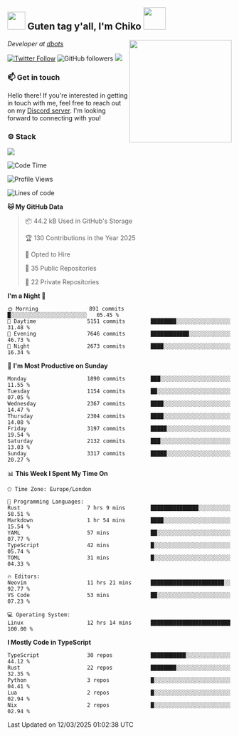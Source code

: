 <h2><img src="https://cdn.discordapp.com/emojis/1100181376730402906.gif?quality=lossless" width="40"> Guten tag y'all, I'm Chiko <img src="https://a.ppy.sh/15907233" width="50"></h2>
<a href="https://cataas.com"><img align='right' src="https://cataas.com/cat" width="230"></a>
<p><em>Developer at <a href="https://github.com/dbotsfun">dbots</a></em></p>

[![Twitter Follow](https://img.shields.io/twitter/follow/chikoxq?label=Follow)](https://twitter.com/intent/follow?screen_name=chikoxq)
![GitHub followers](https://img.shields.io/github/followers/chikof?label=Follow&style=social)
![](https://komarev.com/ghpvc/?username=chikof&color=blue)

### 📫 Get in touch
Hello there! If you're interested in getting in touch with me, feel free to reach out on my [Discord server](https://discord.gg/sejc7TnX6N). I'm looking forward to connecting with you!

### ⚙️ Stack
[![](https://skillicons.dev/icons?i=git,kubernetes,docker,js,ts,cloudflare,css,deno,express,graphql,html,mongodb,nestjs,py,react,apollo,bash,java,lua,nextjs,netlify,nodejs,ps,powershell,rust,neovim,tauri,sentry,postgres,tailwind,prisma,actix,workers)](https://skillicons.dev)

<!--START_SECTION:waka-->
![Code Time](http://img.shields.io/badge/Code%20Time-2%2C162%20hrs%2018%20mins-blue)

![Profile Views](http://img.shields.io/badge/Profile%20Views-0-blue)

![Lines of code](https://img.shields.io/badge/From%20Hello%20World%20I%27ve%20Written-9.1%20million%20lines%20of%20code-blue)

**🐱 My GitHub Data** 

> 📦 44.2 kB Used in GitHub's Storage 
 > 
> 🏆 130 Contributions in the Year 2025
 > 
> 💼 Opted to Hire
 > 
> 📜 35 Public Repositories 
 > 
> 🔑 22 Private Repositories 
 > 
**I'm a Night 🦉** 

```text
🌞 Morning                891 commits         █░░░░░░░░░░░░░░░░░░░░░░░░   05.45 % 
🌆 Daytime                5151 commits        ████████░░░░░░░░░░░░░░░░░   31.48 % 
🌃 Evening                7646 commits        ████████████░░░░░░░░░░░░░   46.73 % 
🌙 Night                  2673 commits        ████░░░░░░░░░░░░░░░░░░░░░   16.34 % 
```
📅 **I'm Most Productive on Sunday** 

```text
Monday                   1890 commits        ███░░░░░░░░░░░░░░░░░░░░░░   11.55 % 
Tuesday                  1154 commits        ██░░░░░░░░░░░░░░░░░░░░░░░   07.05 % 
Wednesday                2367 commits        ████░░░░░░░░░░░░░░░░░░░░░   14.47 % 
Thursday                 2304 commits        ████░░░░░░░░░░░░░░░░░░░░░   14.08 % 
Friday                   3197 commits        █████░░░░░░░░░░░░░░░░░░░░   19.54 % 
Saturday                 2132 commits        ███░░░░░░░░░░░░░░░░░░░░░░   13.03 % 
Sunday                   3317 commits        █████░░░░░░░░░░░░░░░░░░░░   20.27 % 
```


📊 **This Week I Spent My Time On** 

```text
🕑︎ Time Zone: Europe/London

💬 Programming Languages: 
Rust                     7 hrs 9 mins        ███████████████░░░░░░░░░░   58.51 % 
Markdown                 1 hr 54 mins        ████░░░░░░░░░░░░░░░░░░░░░   15.54 % 
YAML                     57 mins             ██░░░░░░░░░░░░░░░░░░░░░░░   07.77 % 
TypeScript               42 mins             █░░░░░░░░░░░░░░░░░░░░░░░░   05.74 % 
TOML                     31 mins             █░░░░░░░░░░░░░░░░░░░░░░░░   04.33 % 

🔥 Editors: 
Neovim                   11 hrs 21 mins      ███████████████████████░░   92.77 % 
VS Code                  53 mins             ██░░░░░░░░░░░░░░░░░░░░░░░   07.23 % 

💻 Operating System: 
Linux                    12 hrs 14 mins      █████████████████████████   100.00 % 
```

**I Mostly Code in TypeScript** 

```text
TypeScript               30 repos            ███████████░░░░░░░░░░░░░░   44.12 % 
Rust                     22 repos            ████████░░░░░░░░░░░░░░░░░   32.35 % 
Python                   3 repos             █░░░░░░░░░░░░░░░░░░░░░░░░   04.41 % 
Lua                      2 repos             █░░░░░░░░░░░░░░░░░░░░░░░░   02.94 % 
Nix                      2 repos             █░░░░░░░░░░░░░░░░░░░░░░░░   02.94 % 
```




 Last Updated on 12/03/2025 01:02:38 UTC
<!--END_SECTION:waka-->


<!--
<p align="center">
     <a href="https://discord.gg/HhybNhchcC"><img src="https://invidget.switchblade.xyz/sejc7TnX6N" align="center" ><a>
</p> 
-->

